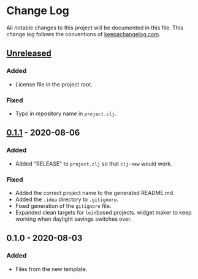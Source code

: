 # Change Log
All notable changes to this project will be documented in this file. This change log follows the conventions of [keepachangelog.com](http://keepachangelog.com/).

## [Unreleased]

### Added

- License file in the project root.

### Fixed

- Typo in repository name in `project.clj`.

## [0.1.1] - 2020-08-06

### Added

- Added "RELEASE" to `project.clj` so that `clj-new` would work.

### Fixed

- Added the correct project name to the generated README.md.
- Added the `.idea` directory to `.gitignore`.
- Fixed generation of the `gitignore` file.
- Expanded clean targets for `lein`based projects. widget maker to keep working when daylight savings switches over.

## 0.1.0 - 2020-08-03
### Added
- Files from the new template.

[Unreleased]: https://github.com/clartaq/fwm-spa-template/compare/0.1.1...HEAD
[0.1.1]: https://github.com/clartaq/fwm-spa-tempate/compare/0.1.0...0.1.1
